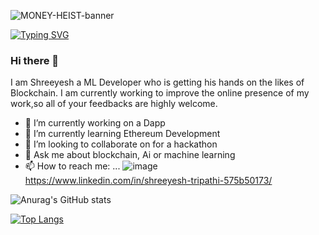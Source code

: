 ![MONEY-HEIST-banner](https://user-images.githubusercontent.com/58028401/119583257-d2fdb400-bde3-11eb-9fa4-50ac16a1eb48.jpg)


[![Typing SVG](https://readme-typing-svg.herokuapp.com/?lines=Smart+enough+to+build+Smart+Contracts;Welcome+to+my+profile)](https://git.io/typing-svg)

### Hi there 👋
I am Shreeyesh a ML Developer who is getting his hands on the likes of Blockchain. 
I am currently working to improve the online presence of my work,so all of your feedbacks are highly welcome.

- 🔭 I’m currently working on a Dapp
- 🌱 I’m currently learning Ethereum Development
- 👯 I’m looking to collaborate on for a hackathon
- 💬 Ask me about blockchain, Ai or machine learning
- 📫 How to reach me: ... ![image](https://img.shields.io/badge/LinkedIn-0077B5?style=for-the-badge&logo=linkedin&logoColor=white) https://www.linkedin.com/in/shreeyesh-tripathi-575b50173/

![Anurag's GitHub stats](https://github-readme-stats.vercel.app/api?username=shreeyesh&theme=gotham&show_icons=true)

[![Top Langs](https://github-readme-stats.vercel.app/api/top-langs/?username=shreeyesh&layout=compact&theme=gotham)](https://github.com/anuraghazra/github-readme-stats)




